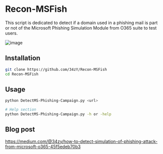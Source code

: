 # Recon-MSFish
This script is dedicated to detect if a domain used in a phishing mail is part or not of the Microsoft Phishing Simulation Module from O365 suite to test users.

![image](https://user-images.githubusercontent.com/55347142/231522384-7f4a8df5-8cff-4419-a928-41454df446f1.png)

## Installation

```bash
git clone https://github.com/34zY/Recon-MSFish
cd Recon-MSFish
```

## Usage

```bash
python DetectMS-Phishing-Campaign.py <url>

# Help section
python DetectMS-Phishing-Campaign.py -h or -help
```

## Blog post

https://medium.com/@34zy/how-to-detect-simulation-of-phishing-attack-from-microsoft-o365-45f5edeb70b3
